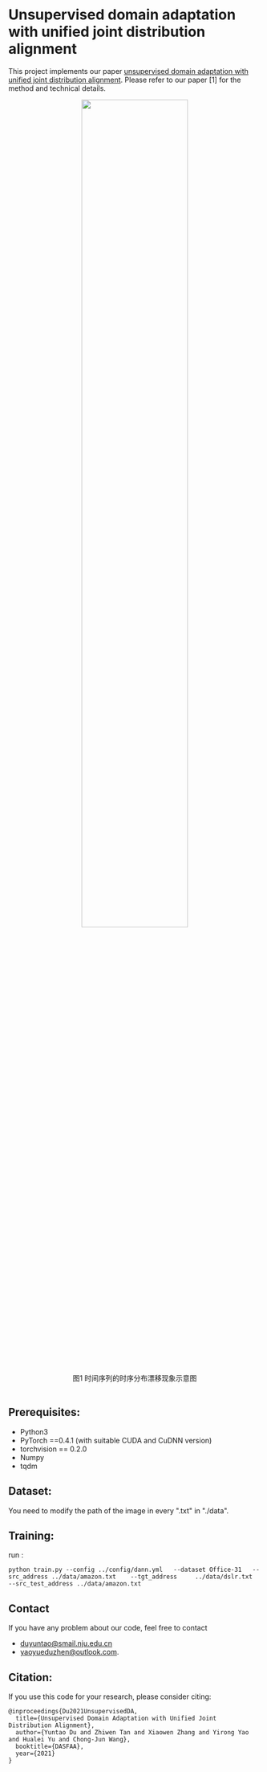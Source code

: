 # Unsupervised domain adaptation with unified joint distribution alignment
This project implements our paper [unsupervised domain adaptation with unified joint distribution alignment](https://link.springer.com/chapter/10.1007/978-3-030-73197-7_30). Please refer to our paper [1] for the method and technical details.

<div align = "center">
<img src="https://z3.ax1x.com/2021/08/09/f8IDE9.png" width = "65%"/>
<br>
<div>图1 时间序列的时序分布漂移现象示意图</div>
<br>
</div>


## Prerequisites:
* Python3
* PyTorch ==0.4.1 (with suitable CUDA and CuDNN version)
* torchvision == 0.2.0
* Numpy
* tqdm

## Dataset:

You need to modify the path of the image in every ".txt" in "./data".

## Training:
run :

    python train.py --config ../config/dann.yml   --dataset Office-31   --src_address ../data/amazon.txt    --tgt_address     ../data/dslr.txt  --src_test_address ../data/amazon.txt



## Contact
If you have any problem about our code, feel free to contact 
- duyuntao@smail.nju.edu.cn
- yaoyueduzhen@outlook.com.

## Citation:
If you use this code for your research, please consider citing:

```
@inproceedings{Du2021UnsupervisedDA,
  title={Unsupervised Domain Adaptation with Unified Joint Distribution Alignment},
  author={Yuntao Du and Zhiwen Tan and Xiaowen Zhang and Yirong Yao and Hualei Yu and Chong-Jun Wang},
  booktitle={DASFAA},
  year={2021}
}
```
